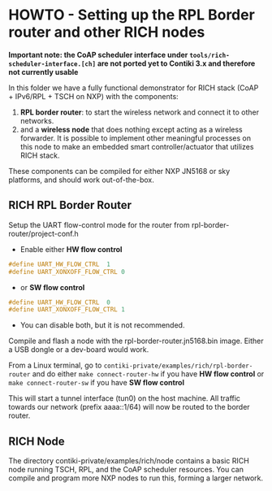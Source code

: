 # HOWTO - Setting up the RPL Border router and other RICH nodes

**Important note: the CoAP scheduler interface under `tools/rich-scheduler-interface.[ch]` are not ported yet to Contiki 3.x and therefore not currently usable**

In this folder we have a fully functional demonstrator for RICH stack (CoAP + IPv6/RPL + TSCH on NXP) with the components:

1. **RPL border router**: to start the wireless network and connect it to other networks.  
2. and a **wireless node** that does nothing except acting as a wireless forwarder. It is possible to implement other meaningful processes on this node to make an embedded smart controller/actuator that utilizes RICH stack.

These components can be compiled for either NXP JN5168 or sky platforms, and should work out-of-the-box.

## RICH RPL Border Router

Setup the UART flow-control mode for the router from rpl-border-router/project-conf.h

* Enable either **HW flow control**
```C
#define UART_HW_FLOW_CTRL  1
#define UART_XONXOFF_FLOW_CTRL 0
```
* or **SW flow control**
```C
#define UART_HW_FLOW_CTRL  0
#define UART_XONXOFF_FLOW_CTRL 1
```
* You can disable both, but it is not recommended.

Compile and flash a node with the rpl-border-router.jn5168.bin image. Either a USB dongle or a dev-board would work.

From a Linux terminal, go to `contiki-private/examples/rich/rpl-border-router` and do either
`make connect-router-hw` if you have **HW flow control**
or `make connect-router-sw` if you have **SW flow control**

This will start a tunnel interface (tun0) on the host machine.
All traffic towards our network (prefix aaaa::1/64) will now be routed to the border router.

## RICH Node

The directory contiki-private/examples/rich/node contains a basic RICH node running TSCH, RPL, and the CoAP scheduler resources.
You can compile and program more NXP nodes to run this, forming a larger network.

